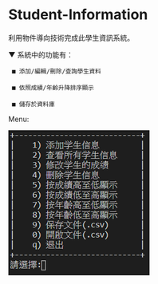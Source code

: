 # Student-Information
利用物件導向技術完成此學生資訊系統。

  ▼ 系統中的功能有：

     ■ 添加/編輯/刪除/查詢學生資料

     ■ 依照成績/年齡升降排序顯示

     ■ 儲存於資料庫
Menu:

![](https://github.com/rs9960821/Student-Information/blob/master/menu.PNG?raw=true)
